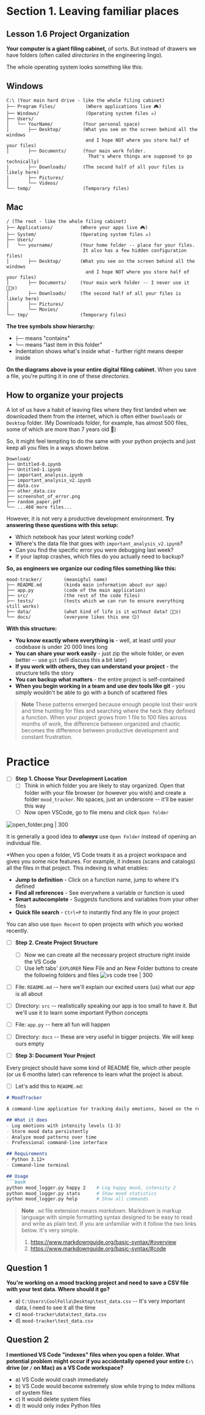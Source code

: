 # Section 1. Leaving familiar places
## Lesson 1.6 Project Organization

**Your computer is a giant filing cabinet,** of sorts. But instead of drawers we have folders (often called *directories* in the engineering lingo).

The whole operating system looks something like this:
## Windows
```
C:\ (Your main hard drive - like the whole filing cabinet)
├── Program Files/           (Where applications live 🎮)
├── Windows/                 (Operating system files ☠️)
├── Users/                  
│   └── YourName/           (Your personal space)
│       ├── Desktop/        (What you see on the screen behind all the windows
							 and I hope NOT where you store half of your files)
│       ├── Documents/      (Your main work folder. 
							  That's where things are supposed to go technically)
│       ├── Downloads/      (The second half of all your files is likely here)
│       ├── Pictures/
│       └── Videos/
└── temp/                   (Temporary files)
```
## Mac 
```
/ (The root - like the whole filing cabinet)
├── Applications/          (Where your apps live 🎮)
├── System/                (Operating system files ☠️)
├── Users/
│   └── yourname/          (Your home folder -- place for your files. 
							It also has a few hidden configuration files)
│       ├── Desktop/       (What you see on the screen behind all the windows
							 and I hope NOT where you store half of your files)
│       ├── Documents/     (Your main work folder -- I never use it 🤷🏻‍♀️)
│       ├── Downloads/     (The second half of all your files is likely here)
│       ├── Pictures/
│       └── Movies/
└── tmp/                   (Temporary files)
```
**The tree symbols show hierarchy:**
- `├──` means "contains"
- `└──` means "last item in this folder"
- Indentation shows what's inside what - further right means deeper inside

**On the diagrams above is  your entire digital filing cabinet.** When you save a file, you're putting it in one of these *directories*. 

## How to organize your projects

A lot of us have a habit of leaving files where they first landed when we downloaded them from the internet, which is often either `Downloads` or `Desktop` folder. (My Downloads folder, for example, has almost 500 files, some of which are more than 7 years old 🫠)

So, it might feel tempting to do the same with your python projects and just keep all you files in a ways shown below. 
```
Download/
├── Untitled-0.ipynb
├── Untitled-1.ipynb
├── important_analysis.ipynb 
├── important_analysis_v2.ipynb
├── data.csv 
├── other_data.csv
├── screenshot_of_error.png 
├── random_paper.pdf 
└── ...460 more files...
```

However, it is not very a productive development environment.
**Try answering these questions with this setup:**
- Which notebook has your latest working code?
- Where's the data file that goes with `important_analysis_v2.ipynb`?
- Can you find the specific error you were debugging last week?
- If your laptop crashes, which files do you actually need to backup?


**So, as engineers we organize our coding files something like this:**
```
mood-tracker/        (meanigful name)
├── README.md        (kinda main information about our app)
├── app.py           (code of the main application)
├── src/             (the rest of the code files)
├── tests/           (tests which we can run to ensure everything still works)
├── data/            (what kind of life is it without data? 🤷🏻‍♀️)
└── docs/            (everyone likes this one 😏)
```

**With this structure:**
- **You know exactly where everything is** - well, at least until your codebase is under 20 000 lines long
- **You can share your work easily** - just zip the whole folder, or even better -- use `git` (will discuss this a bit later)
- **If you work with others, they can understand your project** - the structure tells the story
- **You can backup what matters** - the entire project is self-contained
- **When you begin working in a team and use dev tools like git** - you simply wouldn't be able to go with a bunch of scattered files

>**Note**
>These patterns emerged because enough people lost  their work and time hunting for files and searching where the heck they defined a function. When your project grows from 1 file to 100 files across months of work, the difference between organized and chaotic becomes the difference between productive development and constant frustration.
# Practice

- [ ] **Step 1. Choose Your Development Location**
	- [ ] Think in which folder you are likely to stay organized. Open that folder with your file browser (or however you wish) and create a folder `mood_tracker`. No spaces, just an underscore -- it'll be easier this way
	- [ ] Now open VSCode, go to file menu and click `Open folder`

![open_folder.png | 300](open_folder.png) 

It is generally a good idea to **_always_** use `Open Folder` instead of opening an individual file.

*When you open a folder, VS Code treats it as a project workspace and gives you some nice features.
For example, it indexes (scans and catalogs) all the files in that project. This indexing is what enables:
- **Jump to definition** - Click on a function name, jump to where it's defined
- **Find all references** - See everywhere a variable or function is used
- **Smart autocomplete** - Suggests functions and variables from your other files
- **Quick file search** - `Ctrl+P` to instantly find any file in your project

You can also use `Open Recent` to open projects with which you worked recently.

- [ ] **Step 2. Create Project Structure**
	- [ ] Now we can create all the necessary project structure right inside the VS Code
	- [ ] Use left tabs' `EXPLORER` New File and an New Folder buttons to create the following folders and files
![vs code tree | 300](vscode_tree.png)
- [ ] File: `README.md` -- here we'll explain our excited users (us) what our app is all about
- [ ] Directory: `src` -- realistically speaking our app is too small to have it. But we'll use it to learn some important Python concepts
- [ ] File: `app.py` -- here all fun will happen
- [ ] Directory: `docs` -- these are very useful in bigger projects. We will keep ours empty

- [ ] **Step 3: Document Your Project**

Every project should have some kind of README file, which other people (or us 6 months later) can reference to learn what the project is about. 
- [ ] Let's add this to `README.md`:

````markdown
# MoodTracker

A command-line application for tracking daily emotions, based on the research by Pixar's "Inside Out".

## What it does
- Log emotions with intensity levels (1-3)
- Store mood data persistently
- Analyze mood patterns over time
- Professional command-line interface

## Requirements
- Python 3.12+
- Command-line terminal

## Usage
```bash
python mood_logger.py happy 2    # Log happy mood, intensity 2
python mood_logger.py stats      # Show mood statistics  
python mood_logger.py help       # Show all commands
````

>**Note**
>`.md` file extension means *markdown*. Markdown is markup language with simple formatting syntax designed to be easy to read and write as plain text. If you are unfamiliar with it follow the two links below. It's very simple.
>1. https://www.markdownguide.org/basic-syntax/#overview
>2. https://www.markdownguide.org/basic-syntax/#code

## Question 1
**You're working on a mood tracking project and need to save a CSV file with your test data. Where should it go?**

- a) `C:\Users\CoolFella\Desktop\test_data.csv` -- It's very important data, I need to see it all the time
- c) `mood-tracker\data\test_data.csv` 
- d) `mood-tracker\test_data.csv` 

## Question 2

**I mentioned VS Code "indexes" files when you open a folder. What potential problem might occur if you accidentally opened your entire `C:\` drive (or `/` on Mac) as a VS Code workspace?**
- a) VS Code would crash immediately
- b) VS Code would become extremely slow while trying to index millions of system files
- c) It would delete system files
- d) It would only index Python files
